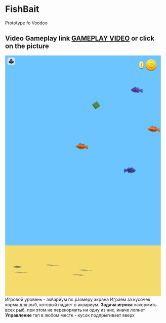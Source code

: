 # FishBait
Prototype fo Voodoo
## Video Gameplay link [GAMEPLAY VIDEO](https://drive.google.com/file/d/1B0XGCvgSCWjxm8-KM2Bi_qsjbwPZTxUa/view?usp=sharing) or click on the picture
[![video](https://github.com/AlexDevEdd/FishBait/blob/main/FishBaitPic.jpg)](https://drive.google.com/file/d/1B0XGCvgSCWjxm8-KM2Bi_qsjbwPZTxUa/view?usp=sharing)
  Игровой уровень - аквариум по размеру экрана
  Играем за кусочек корма для рыб, который падает в аквариум.
  **Задача игрока**
  накормить всех рыб, при этом не перекормить ни одну из них, иначе лопнет
  **Управление**
  тап в любом месте - кусок подпрыгивает вверх
